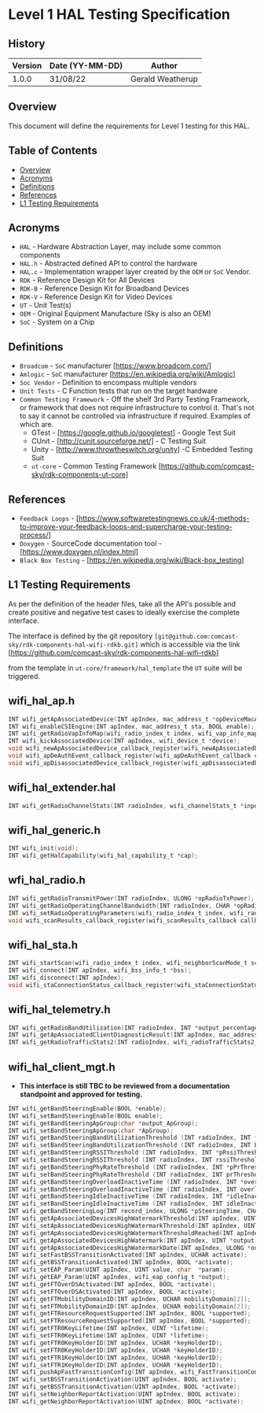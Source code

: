 # Level 1 HAL Testing Specification

## History

|Version|Date (YY-MM-DD)|Author|
|-------|-----|-----|
|1.0.0| 31/08/22 |Gerald Weatherup|

## Overview

This document will define the requirements for Level 1 testing for this HAL.

## Table of Contents

- [Overview](#overview)
- [Acronyms](#acronyms)
- [Definitions](#definitions)
- [References](#references)
- [L1 Testing Requirements](#l1-testing-requirements)

## Acronyms

- `HAL` \- Hardware Abstraction Layer, may include some common components
- `HAL.h` \- Abstracted defined API to control the hardware
- `HAL.c` \- Implementation wrapper layer created by the `OEM` or `SoC` Vendor.
- `RDK` \- Reference Design Kit for All Devices
- `RDK-B` \- Reference Design Kit for Broadband Devices
- `RDK-V` \- Reference Design Kit for Video Devices
- `UT` \- Unit Test(s)
- `OEM` \- Original Equipment Manufacture (Sky is also an OEM)
- `SoC` \- System on a Chip

## Definitions

- `Broadcom` \- `SoC` manufacturer [https://www.broadcom.com/]
- `Amlogic` \- `SoC` manufacturer [https://en.wikipedia.org/wiki/Amlogic]
- `Soc Vendor` \- Definition to encompass multiple vendors
- `Unit Tests` \- C Function tests that run on the target hardware
- `Common Testing Framework` \- Off the shelf 3rd Party Testing Framework, or framework that does not require infrastructure to control it. That's not to say it cannot be controlled via infrastructure if required. Examples of which are.
  - GTest - [https://google.github.io/googletest] \- Google Test Suit
  - CUnit - [http://cunit.sourceforge.net/] \- C Testing Suit
  - Unity - [http://www.throwtheswitch.org/unity] -C Embedded Testing Suit
  - `ut-core` - Common Testing Framework [https://github.com/comcast-sky/rdk-components-ut-core]

## References

- `Feedback Loops` \- [https://www.softwaretestingnews.co.uk/4-methods-to-improve-your-feedback-loops-and-supercharge-your-testing-process/]
- `Doxygen` \- SourceCode documentation tool - [https://www.doxygen.nl/index.html]
- `Black Box Testing` \- [https://en.wikipedia.org/wiki/Black-box_testing]

## L1 Testing Requirements

As per the definition of the header files, take all the API's possible and create positive and negative test cases to ideally exercise the complete interface.

The interface is defined by the git repository `[git@github.com:comcast-sky/rdk-components-hal-wifi-rdkb.git]` which is accessible via the link [https://github.com/comcast-sky/rdk-components-hal-wifi-rdkb]

from the template in `ut-core/framework/hal_template` the `UT` suite will be triggered.

## wifi_hal_ap.h

```c
INT wifi_getApAssociatedDevice(INT apIndex, mac_address_t *opDeviceMacAddArray, UINT maxNumDevices, UINT *opNumOfDevices);
INT wifi_enableCSIEngine(INT apIndex, mac_address_t sta, BOOL enable);
INT wifi_getRadioVapInfoMap(wifi_radio_index_t index, wifi_vap_info_map_t *map);
INT wifi_kickAssociatedDevice(INT apIndex, wifi_device_t *device);
void wifi_newApAssociatedDevice_callback_register(wifi_newApAssociatedDevice_callback callback_proc);
void wifi_apDeAuthEvent_callback_register(wifi_apDeAuthEvent_callback callback_proc);
void wifi_apDisassociatedDevice_callback_register(wifi_apDisassociatedDevice_callback callback_proc);
```

## wifi_hal_extender.hal

```c
INT wifi_getRadioChannelStats(INT radioIndex, wifi_channelStats_t *input_output_channelStats_array, INT array_size);
```

## wifi_hal_generic.h

```c
INT wifi_init(void);
INT wifi_getHalCapability(wifi_hal_capability_t *cap);
```

## wfi_hal_radio.h

```c
INT wifi_getRadioTransmitPower(INT radioIndex, ULONG *opRadioTxPower);
INT wifi_getRadioOperatingChannelBandwidth(INT radioIndex, CHAR *opRadioOpChnBw);
INT wifi_setRadioOperatingParameters(wifi_radio_index_t index, wifi_radio_operationParam_t *operationParam);
void wifi_scanResults_callback_register(wifi_scanResults_callback callback_proc);
```


## wifi_hal_sta.h

```c
INT wifi_startScan(wifi_radio_index_t index, wifi_neighborScanMode_t scan_mode, INT dwell_time, UINT num, UINT *chan_list);
INT wifi_connect(INT apIndex, wifi_bss_info_t *bss);
INT wifi_disconnect(INT apIndex);
void wifi_staConnectionStatus_callback_register(wifi_staConnectionStatus_callback callback_proc);
```

## wifi_hal_telemetry.h

```c
INT wifi_getRadioBandUtilization(INT radioIndex, INT *output_percentage);
INT wifi_getApAssociatedClientDiagnosticResult(INT apIndex, mac_address_t mac_addr, wifi_associated_dev3_t *dev_conn);
INT wifi_getRadioTrafficStats2(INT radioIndex, wifi_radioTrafficStats2_t *opRadioTrafficStats);
```

## wifi_hal_client_mgt.h

- **This interface is still TBC to be reviewed from a documentation standpoint and approved for testing.**

```c
INT wifi_getBandSteeringEnable(BOOL *enable);
INT wifi_setBandSteeringEnable(BOOL enable);
INT wifi_getBandSteeringApGroup(char *output_ApGroup);    
INT wifi_setBandSteeringApGroup(char *ApGroup); 
INT wifi_getBandSteeringBandUtilizationThreshold (INT radioIndex, INT *pBuThreshold);
INT wifi_setBandSteeringBandUtilizationThreshold (INT radioIndex, INT buThreshold);
INT wifi_getBandSteeringRSSIThreshold (INT radioIndex, INT *pRssiThreshold);
INT wifi_setBandSteeringRSSIThreshold (INT radioIndex, INT rssiThreshold);
INT wifi_getBandSteeringPhyRateThreshold (INT radioIndex, INT *pPrThreshold);
INT wifi_setBandSteeringPhyRateThreshold (INT radioIndex, INT prThreshold); 
INT wifi_getBandSteeringOverloadInactiveTime (INT radioIndex, INT *overloadInactiveTime); //If chip is not support, return -1
INT wifi_setBandSteeringOverloadInactiveTime (INT radioIndex, INT overloadInactiveTime); //If chip is not support, return -1
INT wifi_getBandSteeringIdleInactiveTime (INT radioIndex, INT *idleInactiveTime); //If chip is not support, return -1
INT wifi_setBandSteeringIdleInactiveTime (INT radioIndex, INT idleInactiveTime); //If chip is not support, return -1
INT wifi_getBandSteeringLog(INT record_index, ULONG *pSteeringTime, CHAR *pClientMAC, INT *pSourceSSIDIndex, INT *pDestSSIDIndex, INT *pSteeringReason); 
INT wifi_getApAssociatedDevicesHighWatermarkThreshold(INT apIndex, UINT *output);
INT wifi_setApAssociatedDevicesHighWatermarkThreshold(INT apIndex, UINT Threshold);
INT wifi_getApAssociatedDevicesHighWatermarkThresholdReached(INT apIndex, UINT *output);
INT wifi_getApAssociatedDevicesHighWatermark(INT apIndex, UINT *output);
INT wifi_getApAssociatedDevicesHighWatermarkDate(INT apIndex, ULONG *output_in_seconds);
INT wifi_setFastBSSTransitionActivated(INT apIndex, UCHAR activate);
INT wifi_getBSSTransitionActivated(INT apIndex, BOOL *activate);
INT wifi_setEAP_Param(UINT apIndex, UINT value, char  *param);
INT wifi_getEAP_Param(UINT apIndex, wifi_eap_config_t *output);
INT wifi_getFTOverDSActivated(INT apIndex, BOOL *activate);
INT wifi_setFTOverDSActivated(INT apIndex, BOOL *activate);
INT wifi_getFTMobilityDomainID(INT apIndex, UCHAR mobilityDomain[2]);
INT wifi_setFTMobilityDomainID(INT apIndex, UCHAR mobilityDomain[2]);
INT wifi_getFTResourceRequestSupported(INT apIndex, BOOL *supported);
INT wifi_setFTResourceRequestSupported(INT apIndex, BOOL *supported);
INT wifi_getFTR0KeyLifetime(INT apIndex, UINT *lifetime);
INT wifi_setFTR0KeyLifetime(INT apIndex, UINT *lifetime);
INT wifi_getFTR0KeyHolderID(INT apIndex, UCHAR *keyHolderID);
INT wifi_setFTR0KeyHolderID(INT apIndex, UCHAR *keyHolderID);
INT wifi_getFTR1KeyHolderID(INT apIndex, UCHAR *keyHolderID);
INT wifi_setFTR1KeyHolderID(INT apIndex, UCHAR *keyHolderID);
INT wifi_pushApFastTransitionConfig(INT apIndex, wifi_FastTransitionConfig_t *ftData);
INT wifi_setBSSTransitionActivation(UINT apIndex, BOOL activate);
INT wifi_getBSSTransitionActivation(UINT apIndex, BOOL *activate);
INT wifi_setNeighborReportActivation(UINT apIndex, BOOL activate);
INT wifi_getNeighborReportActivation(UINT apIndex, BOOL *activate);
```
